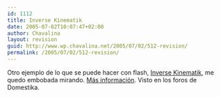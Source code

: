 ```yaml
---
id: 1112
title: Inverse Kinematik
date: 2005-07-02T10:07:47+02:00
author: Chavalina
layout: revision
guid: http://www.wp.chavalina.net/2005/07/02/512-revision/
permalink: /2005/07/02/512-revision/
---
```

Otro ejemplo de lo que se puede hacer con flash, <a href="http://www.chilloutzone.de/files/05062202.html" target="_blank">Inverse Kinematik</a>, me quedo embobada mirando. <a href="http://blog.andre-michelle.com/2005/flash-physics/" target="_blank">M&aacute;s informaci&oacute;n</a>. Visto en los foros de Domestika.